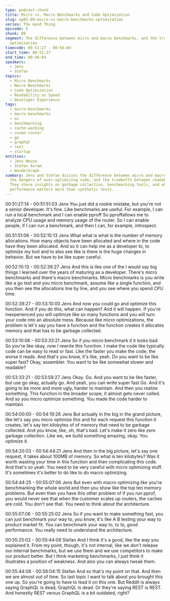 ```yaml
---
type: podcast-chunk
title: Micro vs. Macro Benchmarks and Code Optimization
slug: ep05-09-micro-vs-macro-benchmarks-optimization
series: The Good Thing
episode: 5
chunk: 09
segment: The difference between micro and macro benchmarks, and the tradeoffs in code
  optimization
timecode: 00:51:27 - 00:56:04
start_time: 00:51:27
end_time: 00:56:04
speakers:
  - Jens
  - Stefan
topics:
  - Micro Benchmarks
  - Macro Benchmarks
  - Code Optimization
  - Readability vs Speed
  - Developer Experience
tags:
  - micro-benchmarks
  - macro-benchmarks
  - ai
  - benchmarking
  - cache-warming
  - cosmo-router
  - go
  - graphql
  - rest
  - startup
entities:
  - Jens Neuse
  - Stefan Avram
  - WunderGraph
summary: Jens and Stefan discuss the difference between micro and macro benchmarks,
  the dangers of over-optimizing code, and the tradeoffs between readability and speed.
  They share insights on garbage collection, benchmarking tools, and why real-world
  performance matters more than synthetic tests.
---
```


00:51:27:14 - 00:51:51:03
Jens
You just did a rookie mistake, but you're not a senior developer. It's fine. Like benchmarks are
useful. For example, I can run a local benchmark and I can enable pproff So pproffallows me to
analyze CPU usage and memory usage of the router. So I can enable people, if I can run a
benchmark, and then I can, for example, introspect.

00:51:51:06 - 00:52:10:13
Jens
What what is what is the number of memory allocations. How many objects have been allocated
and where in the code have they been allocated. And so it can help me as a developer to, to
optimize my tool and to also see like is there is the huge changes in behavior. But we have to be
like super careful.

00:52:10:13 - 00:52:39:27
Jens
And this is like one of the I would say big things I learned over the years of maturing as a
developer. There's micro benchmarks and there's macro benchmarks. Micro benchmarks is you
write like a go test and you micro benchmark, assume like a single function, and you then see
the allocations line by line, and you see where you spend CPU time.

00:52:39:27 - 00:53:10:00
Jens
And now you could go and optimize this function. And if you do this, what can happen? And it
will happen. If you're inexperienced you will optimize like so many functions and you will turn
your code into an absolute mess. Because like micro optimizations, the problem is let's say you
have a function and the function creates it allocates memory and that has to be garbage
collected.

00:53:10:06 - 00:53:33:21
Jens
So if you micro benchmark it it looks bad. So you're like okay, now I rewrite this function. I make
the code like typically code can be easy to read or fast. Like the faster you make the code, the
worse it reads. And that's you know, it's like, yeah. Do you want to be like super fast? Okay,
assembler. You want to be like somewhat slower and readable?

00:53:33:21 - 00:53:59:27
Jens
Okay. Go. And you want to be like faster, but use go okay, actually go. And yeah, you can write
super fast Go. And it's going to be more and more ugly, harder to maintain. And then you realize
something. This function in the broader scope, it almost gets never called. And so you micro
optimize something. You made the code harder to maintain.

00:54:00:00 - 00:54:19:26
Jens
But actually in the big in the grand picture, like let's say you micro optimize this and for each
request this function it creates, let's say ten kilobytes of of memory that need to be garbage
collected. And you know, like, oh, that's bad. Let's make it zero like zero garbage collection. Like
we, we build something amazing, okay. You optimize it.

00:54:20:03 - 00:54:44:21
Jens
And then in the big picture, let's say one request, it takes about 100MB of memory. So what is
ten kilobytes? Was it worth wasting your time in this function and then complicating this code.
And that's so yeah. You need to be very careful with micro optimizing stuff. It's sometimes it's
better to do like to do macro optimizing.

00:54:44:25 - 00:55:07:06
Jens
But even with macro optimizing like you're benchmarking the whole world and then you show
like the top ten memory problems. But even then you have this other problem of if you run pprof,
you would never see that when the customer scales up routers, the caches are cold. You don't
see that. You need to think about the architecture.

00:55:07:06 - 00:55:25:02
Jens
So if you want to make something fast, you can just benchmark your way to, you know, it's like A
B testing your way to product market fit. You can benchmark your way to, to to, good
performance. You really need to understand the architecture.

00:55:25:02 - 00:55:44:08
Stefan
And I think it's a good, like the way you explained it. From my point, though, it's not internal, like
we don't release our internal benchmarks, but we use them and we use competitors to make
our product better. But I think marketing benchmarks, I just think it illustrates a position of
weakness. And also you can always tweak them.

00:55:44:08 - 00:56:04:15
Stefan
And so that's my point on that. And then we are almost out of time. So last topic I want to talk
about you brought this one up. So you're going to have to lead it on this one. But Reddit is
always saying GraphQL is dead, GraphQL is dead. Or they're saying REST is REST. And
honestly REST versus GraphQL is a bit outdated, right?